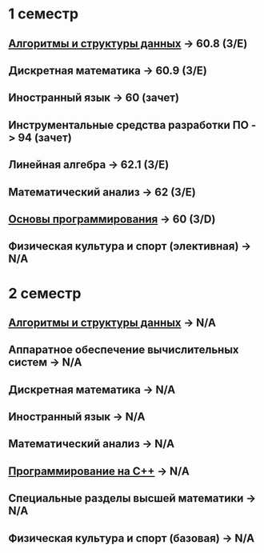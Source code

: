# 1 семестр

## [Алгоритмы и структуры данных](https://github.com/RostHarcha/ITMO_IS27/tree/main/Алгоритмы%20и%20структуры%20данных/1%20семестр) -> 60.8 (3/E)

## Дискретная математика -> 60.9 (3/E)

## Иностранный язык -> 60 (зачет)

## Инструментальные средства разработки ПО -> 94 (зачет)

## Линейная алгебра -> 62.1 (3/E)

## Математический анализ -> 62 (3/E)

## [Основы программирования](https://github.com/RostHarcha/ITMO_IS27/tree/main/Основы%20программирования) -> 60 (3/D)

## Физическая культура и спорт (элективная) -> N/A

# 2 семестр

## [Алгоритмы и структуры данных](https://github.com/RostHarcha/ITMO_IS27/tree/main/Алгоритмы%20и%20структуры%20данных/2%20семестр) -> N/A

## Аппаратное обеспечение вычислительных систем -> N/A

## Дискретная математика -> N/A

## Иностранный язык -> N/A

## Математический анализ -> N/A

## [Программирование на C++](https://github.com/RostHarcha/ITMO_IS27/tree/main/Программирование%20на%20C%2B%2B) -> N/A

## Специальные разделы высшей математики -> N/A

## Физическая культура и спорт (базовая) -> N/A
